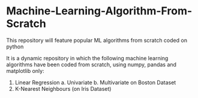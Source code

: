 # Machine-Learning-Algorithm-From-Scratch
This repository will feature popular ML algorithms from scratch coded on python

It is a dynamic repository in which the following machine learning algorithms have been coded from scratch, using numpy, pandas and matplotlib only:
1. Linear Regression
    a. Univariate
    b. Multivariate on Boston Dataset
2. K-Nearest Neighbours (on Iris Dataset)
